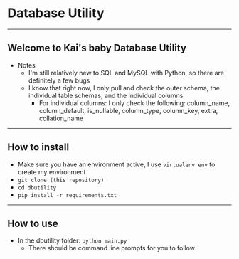 # Database Utility
---------------------------------
## Welcome to Kai's baby Database Utility
* Notes
  * I'm still relatively new to SQL and MySQL with Python, so there are definitely a few bugs
  * I know that right now, I only pull and check the outer schema, the individual table schemas, and the individual columns
    * For individual columns: I only check the following: column_name, column_default, is_nullable, column_type, column_key, extra, collation_name
 
---------------------------------
## How to install
* Make sure you have an environment active, I use ```virtualenv env``` to create my environment
* ```git clone (this repository)```
* ```cd dbutility```
* ```pip install -r requirements.txt```

---------------------------------
## How to use
* In the dbutility folder: ```python main.py```
  * There should be command line prompts for you to follow
